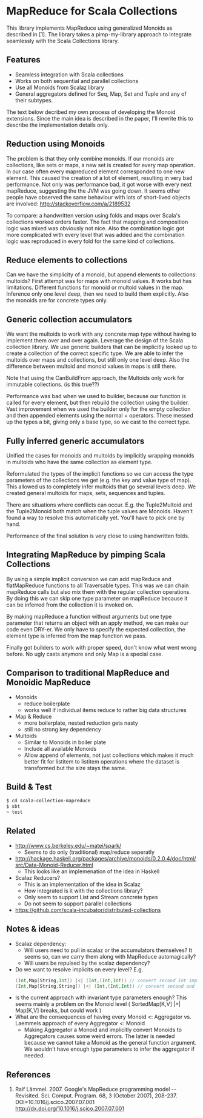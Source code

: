 # MapReduce for Scala Collections

This library implements MapReduce using generalized Monoids as described
in [1]. The library takes a pimp-my-library approach to integrate
seamlessly with the Scala Collections library.

## Features

 * Seamless integration with Scala collections
 * Works on both sequential and parallel collections
 * Use all Monoids from Scalaz library
 * General aggregators defined for Seq, Map, Set and Tuple
   and any of their subtypes.

The text below decribed my own process of developing the Monoid
extensions. Since the main idea is described in the paper, I'll rewrite
this to describe the implementation details only.

## Reduction using Monoids

The problem is that they only combine monoids. If our monoids are
collections, like sets or maps, a new set is created for every map
operation. In our case often every mapreduced element corresponded to one
new element. This caused the creation of a lot of element, resulting in
very bad performance. Not only was performance bad, it got worse with
every next mapReduce, suggesting the the JVM was going down. It seems
other people have observed the same behaviour with lots of short-lived
objects are involved: http://stackoverflow.com/a/2189532

To compare: a handwritten version using folds and maps over Scala's
collections worked orders faster. The fact that mapping and composition
logic was mixed was obviously not nice. Also the combination logic got
more complicated with every level that was added and the combination
logic was reproduced in every fold for the same kind of collections.

## Reduce elements to collections

Can we have the simplicity of a monoid, but append elements to
collections: multoids? First attempt was for maps with monoid values. It
works but has limitations. Different functions for monoid or multoid
values in the map. Inference only one level deep, then we need to build
them explicitly. Also the monoids are for concrete types only.

## Generic collection accumulators

We want the multoids to work with any concrete map type without having
to implement them over and over again. Leverage the design of the Scala
collection library. We use generic builders that can be implicitly looked
up to create a collection of the correct specific type. We are able to
infer the multoids over maps and collections, but still only one level
deep. Also the difference between multoid and monoid values in maps is
still there.

Note that using the CanBuildFrom approach, the Multoids only work for
immutable collections. (is this true??)

Performance was bad when we used to builder, because our function is
called for every element, but then rebuild the collection using the
builder. Vast improvement when we used the builder only for the empty
collection and then appended elements using the normal + operators. These
messed up the types a bit, giving only a base type, so we cast to the
correct type.

## Fully inferred generic accumulators

Unified the cases for monoids and multoids by implicitly wrapping monoids
in multoids who have the same collection as element type.

Reformulated the types of the implicit functions so we can access the
type parameters of the collections we get (e.g. the key and value type of
map). This allowed us to completely infer multoids that go several levels
deep. We created general multoids for maps, sets, sequences and tuples.

There are situations where conflicts can occur. E.g. the Tuple2Multoid and
the Tuple2Monoid both match when the tuple values are Monoids. Haven't found
a way to resolve this automatically yet. You'll have to pick one by hand. 

Performance of the final solution is very close to using handwritten folds.

## Integrating MapReduce by pimping Scala Collections

By using a simple implicit conversion we can add mapReduce and
flatMapReduce functions to all Traversable types. This was we can
chain mapReduce calls but also mix them with the regular collection
operations. By doing this we can skip one type parameter on mapReduce
because it can be inferred from the collection it is invoked on.

By making mapReduce a function without arguments but one type parameter
that returns an object with an apply method, we can make our code even
DRY-er.  We only have to specify the expected collection, the element
type is inferred from the map function we pass.

Finally got builders to work with proper speed, don't know what went
wrong before. No ugly casts anymore and only Map is a special case.

## Comparison to traditional MapReduce and Monoidic MapReduce

 * Monoids
   - reduce boilerplate
   - works well if individual items reduce to rather big data structures
 * Map & Reduce
   - more boilerplate, nested reduction gets nasty
   - still no strong key dependency
 * Multoids
   - Similar to Monoids in boiler plate
   - Include all available Monoids
   - Allow append of elements, not just collections which makes it much
     better fit for listitem to listitem operations where the dataset is
     transformed but the size stays the same.
   
## Build & Test

```sh
$ cd scala-collection-mapreduce
$ sbt
> test
```

## Related

 * http://www.cs.berkeley.edu/~matei/spark/
   - Seems to do only (traditional) map/reduce seperatly
 * http://hackage.haskell.org/packages/archive/monoids/0.2.0.4/doc/html/src/Data-Monoid-Reducer.html
   - This looks like an implemenation of the idea in Haskell
 * Scalaz Reducers?
   - This is an implementation of the idea in Scalaz
   - How integrated is it with the collections library?
   - Only seem to support List and Stream concrete types
   - Do not seem to support parallel collections
 * https://github.com/scala-incubator/distributed-collections

## Notes & ideas

 * Scalaz dependency:
   - Will users need to pull in scalaz or the accumulators themselves?
     It seems so, can we carry them along with MapReduce automagically?
   - Will users be repulsed by the scalaz dependency?
 * Do we want to resolve implicits on every level? E.g.
   ```scala
   (Int,Map[String,Int]) |<| (Int,(Int,Int)) // convert second Int implicitly to String
   (Int,Map[String,String]) |<| (Int,(Int,Int)) // convert second and third Int implicitly to String
   ```
 * Is the current approach with invariant type parameters enough?
   This seems mainly a problem on the Monoid level ( SortedMap[K,V] |+| Map[K,V] breaks, but could work )
 * What are the consequences of having every Monoid <: Aggregator
   vs. Laemmels approach of every Aggregator <: Monoid
   - Making Aggregator a Monoid and implicitly convert Monoids to
     Aggregators causes some weird errors. The latter is needed because
     we cannot take a Monoid as the general function argument. We wouldn't
     have enough type parameters to infer the aggregator if needed.

## References

 1. Ralf Lämmel. 2007. Google's MapReduce programming model -- Revisited. Sci. Comput. Program. 68, 3 (October 2007), 208-237. DOI=10.1016/j.scico.2007.07.001 http://dx.doi.org/10.1016/j.scico.2007.07.001
